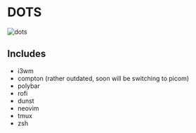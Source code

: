 # DOTS

![dots](https://imgur.com/a/7BE3yQ3)
## Includes
* i3wm
* compton (rather outdated, soon will be switching to picom)
* polybar
* rofi
* dunst
* neovim
* tmux
* zsh
